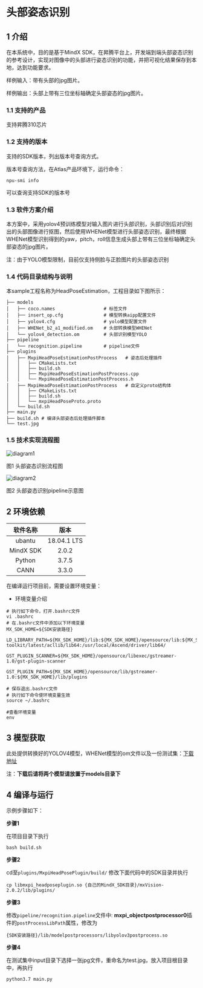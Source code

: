 # 头部姿态识别

## 1 介绍
在本系统中，目的是基于MindX SDK，在昇腾平台上，开发端到端头部姿态识别的参考设计，实现对图像中的头部进行姿态识别的功能，并把可视化结果保存到本地，达到功能要求。

样例输入：带有头部的jpg图片。

样例输出：头部上带有三位坐标轴确定头部姿态的jpg图片。

### 1.1 支持的产品

支持昇腾310芯片

### 1.2 支持的版本

支持的SDK版本，列出版本号查询方式。

版本号查询方法，在Atlas产品环境下，运行命令：

```
npu-smi info
```
可以查询支持SDK的版本号


### 1.3 软件方案介绍

本方案中，采用yolov4预训练模型对输入图片进行头部识别，头部识别后对识别出的头部图像进行抠图，然后使用WHENet模型进行头部姿态识别，最终根据WHENet模型识别得到的yaw，pitch，roll信息生成头部上带有三位坐标轴确定头部姿态的jpg图片。

注：由于YOLO模型限制，目前仅支持侧脸与正脸图片的头部姿态识别

### 1.4 代码目录结构与说明

本sample工程名称为HeadPoseEstimation，工程目录如下图所示：
```
├── models
│   ├── coco.names                  # 标签文件
│   ├── insert_op.cfg               # 模型转换aipp配置文件
│   ├── yolov4.cfg                  # yolo模型配置文件
│   ├── WHENet_b2_a1_modified.om    # 头部转换模型WHENet
│   └── yolov4_detection.om         # 头部识别模型YOLO
├── pipeline
│   └── recognition.pipeline        # pipeline文件
├── plugins
│   ├── MxpiHeadPoseEstimationPostProcess   # 姿态后处理插件
│   │   ├── CMakeLists.txt
│   │   ├── build.sh
│   │   ├── MxpiHeadPoseEstimationPostProcess.cpp
│   │   └── MxpiHeadPoseEstimationPostProcess.h
│   ├── MxpiHeadPoseEstimationPostProcess   # 自定义proto结构体
│   │   ├── CMakeLists.txt
│   │   ├── build.sh
│   │   └── mxpiHeadPoseProto.proto
│   └── build.sh
├── main.py
├── build.sh # 编译头部姿态后处理插件脚本
└── test.jpg
```

### 1.5 技术实现流程图

![diagram1](https://i.loli.net/2021/10/19/OqSelM4NZk6rtRd.jpg)

图1 头部姿态识别流程图

![diagram2](https://i.loli.net/2021/10/19/pmo81UAgzTS2QN4.jpg)

图2 头部姿态识别pipeline示意图

## 2 环境依赖

| 软件名称 | 版本   |
| :--------: | :------: |
|ubantu|18.04.1 LTS   |
|MindX SDK|2.0.2|
|Python|3.7.5|
|CANN|3.3.0|

在编译运行项目前，需要设置环境变量：

- 环境变量介绍

```
# 执行如下命令，打开.bashrc文件
vi .bashrc
# 在.bashrc文件中添加以下环境变量
MX_SDK_HOME=${SDK安装路径}

LD_LIBRARY_PATH=${MX_SDK_HOME}/lib:${MX_SDK_HOME}/opensource/lib:${MX_SDK_HOME}/opensource/lib64:/usr/local/Ascend/ascend-toolkit/latest/acllib/lib64:/usr/local/Ascend/driver/lib64/

GST_PLUGIN_SCANNER=${MX_SDK_HOME}/opensource/libexec/gstreamer-1.0/gst-plugin-scanner

GST_PLUGIN_PATH=${MX_SDK_HOME}/opensource/lib/gstreamer-1.0:${MX_SDK_HOME}/lib/plugins

# 保存退出.bashrc文件
# 执行如下命令使环境变量生效
source ~/.bashrc

#查看环境变量
env
```

## 3 模型获取

此处提供转换好的YOLOV4模型，WHENet模型的om文件以及一份测试集：[下载地址](https://mindx.sdk.obs.cn-north-4.myhuaweicloud.com/mindxsdk-referenceapps%20/contrib/HeadPoseEstimation/%E5%A4%B4%E9%83%A8%E5%A7%BF%E6%80%81%E8%AF%86%E5%88%AB.zip)

注：**下载后请将两个模型请放置于models目录下**



## 4 编译与运行

示例步骤如下：

**步骤1** 

在项目目录下执行
```
bash build.sh
```
**步骤2** 

cd至`plugins/MxpiHeadPosePlugin/build/`   修改下面代码中的SDK目录并执行
```
cp libmxpi_headposeplugin.so {自己的MindX_SDK目录}/mxVision-2.0.2/lib/plugins/
```
**步骤3** 

修改`pipeline/recognition.pipeline`文件中: **mxpi_objectpostprocessor0**插件的`postProcessLibPath`属性，修改为
```
{SDK安装路径}/lib/modelpostprocessors/libyolov3postprocess.so
```
**步骤4** 

在测试集中input目录下选择一张jpg文件，重命名为test.jpg，放入项目根目录中，再执行
```
python3.7 main.py
```

